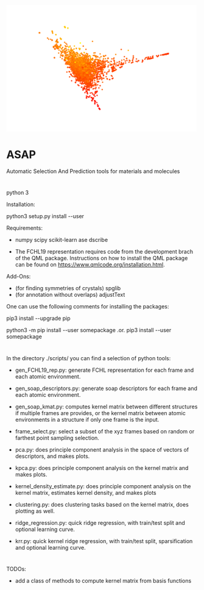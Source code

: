 <p align="left">
  <img src="ASAP-logo.png" width="500" title="logo">
</p>

# ASAP 
Automatic Selection And Prediction tools for materials and molecules

#
python 3

Installation:

python3 setup.py install --user

Requirements:

+ numpy scipy scikit-learn ase dscribe 

+ The FCHL19 representation requires code from the development brach of the QML package. Instructions on how to install the QML package can be found on https://www.qmlcode.org/installation.html.

Add-Ons:
+ (for finding symmetries of crystals) spglib 
+ (for annotation without overlaps) adjustText

One can use the following comments for installing the packages:

pip3 install --upgrade pip

python3 -m pip install --user somepackage    .or.    pip3 install --user somepackage

#
In the directory ./scripts/ you can find a selection of python tools:

* gen_FCHL19_rep.py: generate FCHL representation for each frame and each atomic environment.

* gen_soap_descriptors.py: generate soap descriptors for each frame and each atomic environment.

* gen_soap_kmat.py: computes kernel matrix between different structures if multiple frames are provides, or the kernel matrix between atomic environments in a structure if only one frame is the input.

* frame_select.py: select a subset of the xyz frames based on random or farthest point sampling selection.

* pca.py: does principle component analysis in the space of vectors of descriptors, and makes plots.

* kpca.py: does principle component analysis on the kernel matrix and makes plots.

* kernel_density_estimate.py: does principle component analysis on the kernel matrix, estimates kernel density, and makes plots

* clustering.py: does clustering tasks based on the kernel matrix, does plotting as well.

* ridge_regression.py: quick ridge regression, with train/test split and optional learning curve.

* krr.py: quick kernel ridge regression, with train/test split, sparsification and optional learning curve.

#
TODOs:
* add a class of methods to compute kernel matrix from basis functions
